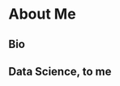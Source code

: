 # About Me
<!-- TIP:
markdown is related to HTML, designed to be more human friendly; but you
can also use html in markdown files, and markdown comments are HTML comments
There are comments throught out this file (and will be in other assignments to)
that are for you while you're working, but don't need to be visible in the final
document.  Be sure to put your work, that you want graded *not* in a comment
-->

<!-- TODO:
include a 3 sentence summary of the most important points you want me to
remember from the following
-->

## Bio
<!-- TODO:
include here anything you want me to know about you and anything that
may help me understand your work in the course, for example:
your name,
 your pronouns,
favorite hobbies,
career aspirations,
why you're taking this class-->



## Data Science, to me

<!-- TODO:
define data science in your own words. -->


<!-- TODO:  -->


